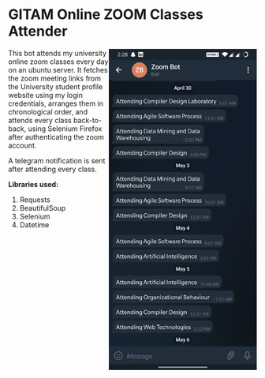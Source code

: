 # GITAM Online ZOOM Classes Attender

<img src="screenshot.jpeg" align="right" width=300/>

This bot attends my university online zoom classes every day on an ubuntu server. It fetches the zoom meeting links from the University student profile website using my login credentials, arranges them in chronological order, and attends every class back-to-back, using Selenium Firefox after authenticating the zoom account.

A telegram notification is sent after attending every class.

<b>Libraries used:</b>
1. Requests
2. BeautifulSoup
3. Selenium
4. Datetime
